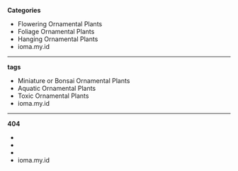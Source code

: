 <b>Categories</b>
<ul>
  <li>
    Flowering Ornamental Plants
  </li>
  <li>
    Foliage Ornamental Plants
  </li>
  <li>
    Hanging Ornamental Plants
  </li>
  <li>
    ioma.my.id
  </li>
</ul>
<hr />
<b>tags</b>
<ul>
  <li>
    Miniature or Bonsai Ornamental Plants
  </li>
  <li>
    Aquatic Ornamental Plants
  </li>
  <li>
    Toxic Ornamental Plants
  </li>
  <li>
    ioma.my.id
  </li>
</ul>
<hr />
<b>404</b>
<ul>
  <li>
    
  </li>
  <li>
    
  </li>
  <li>
    
  </li>
  <li>
    ioma.my.id
  </li>
</ul>


